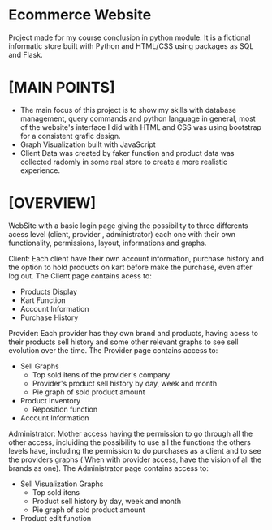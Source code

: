 # Ecommerce Website

 Project made for my course conclusion in python module. It is a fictional informatic store built with Python 
and HTML/CSS using packages as SQL and Flask.

# [MAIN POINTS] #

* The main focus of this project is to show my skills with database management, query commands and python language in general, most 
of the website's interface I did with HTML and CSS was using bootstrap for a consistent grafic design.
* Graph Visualization built with JavaScript
* Client Data was created by faker function and product data was collected radomly in some real store to create a more realistic experience.  

# [OVERVIEW] #

WebSite with a basic login page giving the possibility to three differents acess level (client, provider , administrator) each one with their own functionality, 
permissions, layout, informations and graphs. 

Client:
  Each client have their own account information, purchase history and the option to hold products on kart before make the
  purchase, even after log out. The Client page contains acess to:

 * Products Display
 * Kart Function
 * Account Information
 * Purchase History
 
 
Provider:
  Each provider has they own brand and products, having acess to their products sell history and some other relevant graphs 
  to see sell evolution over the time. The Provider page contains access to:
  
 * Sell Graphs 
     - Top sold itens of the provider's company
     - Provider's product sell history by day, week and month
     - Pie graph of sold product amount
 * Product Inventory
     - Reposition function
 * Account Information
 
 Administrator:
   Mother access having the permission to go through all the other access, incluiding the possibility to use all the functions
   the others levels have, including the permission to do purchases as a client and to see the providers graphs ( When with
   provider access, have the vision of all the brands as one). The Administrator page contains access to:
   * Sell Visualization Graphs 
     - Top sold itens 
     - Product sell history by day, week and month
     - Pie graph of sold product amount
   * Product edit function
   
   
   
   
   
   
   
   
 
 
 

